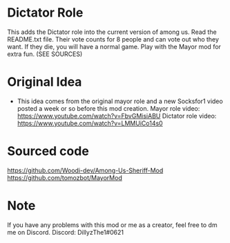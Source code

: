 # Dictator Role
This adds the Dictator role into the current version of among us. Read the README.txt file.
Their vote counts for 8 people and can vote out who they want.
If they die, you will have a normal game.
Play with the Mayor mod for extra fun. (SEE SOURCES)

# Original Idea
- This idea comes from the original mayor role and a new Socksfor1 video posted a week or so before this mod creation.
Mayor role video: https://www.youtube.com/watch?v=FbvGMisiABU
Dictator role video: https://www.youtube.com/watch?v=LMMUiCo14s0

# Sourced code
https://github.com/Woodi-dev/Among-Us-Sheriff-Mod
https://github.com/tomozbot/MayorMod

# Note
If you have any problems with this mod or me as a creator, feel free to dm me on Discord.
Discord: DillyzThe1#0621
